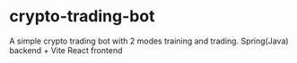 # crypto-trading-bot
A simple crypto trading bot with 2 modes training and trading. Spring(Java) backend + Vite React frontend 

